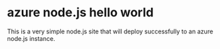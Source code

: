 azure node.js hello world
=====================

This is a very simple node.js site that will deploy successfully to an azure node.js instance.